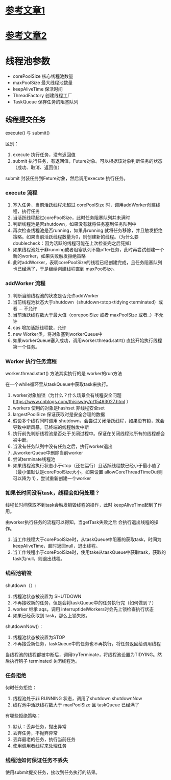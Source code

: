 [参考文章1](https://github.com/Snailclimb/JavaGuide/blob/master/docs/java/multi-thread/java%E7%BA%BF%E7%A8%8B%E6%B1%A0%E5%AD%A6%E4%B9%A0%E6%80%BB%E7%BB%93.md#432-execute-vs-submit)
================================================================================================================================================================================

[参考文章2](https://tech.meituan.com/2020/04/02/java-pooling-pratice-in-meituan.html)
=================================================================================

线程池参数
=====

* corePoolSize 核心线程池数量
* maxPoolSize 最大线程池数量
* keepAliveTime 保活时间
* ThreadFactory 创建线程工厂
* TaskQueue 保存任务的阻塞队列

线程提交任务
------

execute() 与 submit()

区别：

1. execute 执行任务，没有返回值
2. submit 执行任务，有返回值，Future对象。可以根据该对象判断任务的状态（成功、取消、返回值）

submit 封装任务到Feture对象，然后调用execute 执行任务。

### execute 流程

1. 塞入任务，当前活跃线程未超过 corePoolSize 时，调用addWorker创建线程，执行任务
2. 当活跃线程超过corePoolSize，此时任务阻塞队列并未满时
  1. 判断线程池是否shutdown，如果没有就将任务塞到任务队列中
  2. 再次检查线程池是否running，如果非running 就将任务移除，并且触发拒绝策略。如果当前活跃线程数量为0，则创建新的线程。（为什么要doublecheck：因为活跃的线程可能在上次检查完之后死掉）
3. 如果线程池处于非running或者阻塞队列不能offer任务，此时再尝试创建一个新的worker，如果失败触发拒绝策略
  1. 此时addWorker，表明corePoolSize的线程已经创建完成，且任务阻塞队列也已经满了，于是继续创建线程直到 maxPoolSize。

### addWorker 流程

1. 判断当前线程池的状态是否允许addWorker
  1. 当前线程池状态大于shutdown（shutdown\<stop\<tidying\<terminated）或者 ... 不允许
  2. 当前活跃线程数大于最大值（corepoolSize 或者 maxPoolSize 或者..）不允许
  3. cas 增加活跃线程数，允许
2. new Worker类，将对象塞到workerQueue中
3. 如果workerQueue塞入成功，调用worker.thread.satrt() 直接开始执行线程第一个任务。

### Worker 执行任务流程

worker.thread.start() 方法其实执行的是 worker的run方法

在一个while循环里从taskQueue中获取task来执行。

1. worker对象加锁（为什么？什么场景会有线程安全问题 <https://www.cnblogs.com/thisiswhy/p/15493027.html> ）
  1. workers 使用的对象是hashset 非线程安全set
  2. largestPoolSize 保证获取时是安全合理的数据
  3. 假设多个线程同时调用 shutdown，会尝试关闭活跃线程，如果没有锁，就会导致中断风暴，已终端的线程触发中断
2. 执行前先判断线程池是否处于关闭过程中。保证在关闭线程池所有的线程都会被中断。
3. 当没有任务队列中没有任务之后，执行worker退出
  1. 从workerQueue中删除当前worker
  2. 尝试terminate线程池
  3. 如果线程池执行状态小于stop（还在运行）且活跃线程数已经小于最小值了（最小值默认是corePoolSize大小，如果设置 allowCoreThreadTimeOut则可以降为 1），尝试重新创建一个worker

### 如果长时间没有task，线程会如何处理？

线程长时间获取不到task会触发销毁线程的操作，此时 keepAliveTime起到了作用。

由worker执行任务的流程可以得知，当getTask失败之后 会执行退出线程的操作。

1. 当工作线程大于corePoolSize时，从taskQueue中阻塞的获取task，时间为 keepAliveTime，超时返回null，退出线程。
2. 当工作线程小于corePoolSize时，使用take从taskQueue中获取task，获取的task为null，则退出线程。

### 

### 线程池销毁

shutdown（）:

1. 线程池状态被设置为 SHUTDOWN
2. 不再接收新的任务，但是会将taskQueue中的任务执行完（如何做到？）
  1. worker 继承 aqs，调用 interruptIdelWorkers时会先上锁检查执行状态
  2. 如果已经获取到 task，那么上锁失败。

shutdownNow()：

1. 线程池状态被设置为STOP
2. 不再接受新任务，taskQueue中的任务也不再执行，将任务返回给调用线程

当线程池的线程都被中断后，调用tryTerminate，将线程池设置为TIDYING。然后执行钩子 terminated 关闭线程池。

### 任务拒绝

何时任务拒绝：

1. 线程池处于非 RUNNING 状态，调用了shutdown shutdownNow
2. 线程池中活跃线程数大于 maxPoolSize 且 taskQueue 已经满了

有哪些拒绝策略：

1. 默认：丢弃任务，抛出异常
2. 丢弃任务，不抛弃异常
3. 丢弃最老的任务，执行当前任务
4. 使用调用者线程来处理任务

### 线程池如何保证任务不丢失

使用submit提交任务，接收到任务执行的结果。